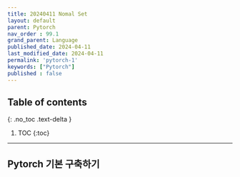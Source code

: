 ```yaml
---
title: 20240411 Nomal Set
layout: default
parent: Pytorch
nav_order : 99.1
grand_parent: Language
published_date: 2024-04-11
last_modified_date: 2024-04-11
permalink: 'pytorch-1'
keywords: ["Pytorch"]
published : false
---
```

## Table of contents
{: .no_toc .text-delta }

1. TOC
{:toc}
---
## Pytorch 기본 구축하기